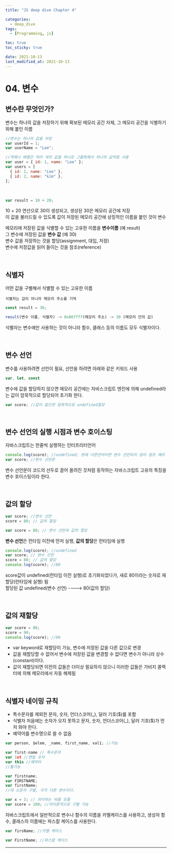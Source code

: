```yaml
---
title: "JS deep dive Chapter 4"

categories:
  - deep_dive
tags:
  - [Programming, js]

toc: true
toc_sticky: true

date: 2021-10-13
last_modified_at: 2021-10-13
---
```


# 04. 변수

## 변수란 무엇인가?

변수는 하나의 값을 저장하기 위해 확보된 메모리 공간 자체, 그 메모리 공간을 식별하기 위해 붙인 이름

```javascript
//변수는 하나의 값을 저장
var userId = 1;
var userName = "Lee";

//객체나 배열은 여러 개의 값을 하나로 그룹화해서 하나의 값처럼 사용
var user = { id: 1, name: "Lee" };
var users = [
  { id: 1, name: "Lee" },
  { id: 2, name: "kim" },
];
```

<br />

```javascript
var result = 10 + 20;
```

10 + 20 연산으로 30이 생성되고, 생성된 30은 메모리 공간에 저장 <br />
이 값을 불러드릴 수 있도록 값이 저장된 메모리 공간에 상징적인 이름을 붙인 것이 변수

메모리에 저장된 값을 식별할 수 있는 고유한 이름을 **변수이름** (예 result) <br />
그 변수에 저장된 값을 **변수 값** (예 30) <br />
변수 값을 저장하는 것을 할당(assignment, 대입, 저장) <br />
변수에 저장값을 읽어 들이는 것을 참조(reference)

<br />

## 식별자

어떤 값을 구별해서 식별할 수 있는 고유한 이름 <br />

```
식별자는 값이 아니라 메모리 주소를 기억
```

```javascript
const result = 30;

result(변수 이름, 식별자) -> 0x06ffff(메모리 주소) -> 30 (메모리 안의 값)
```

식별자는 변수에만 사용하는 것이 아니라 함수, 클래스 등의 이름도 모두 식별자이다.

<br />

## 변수 선언

변수를 사용하려면 선언이 필요, 선언을 하려면 아래와 같은 키워드 사용

```javascript
var, let, const
```

변수에 값을 할당하지 않으면 메모리 공간에는 자바스크립트 엔진에 의해 undefined라는 값이 암묵적으로 할당되어 초기화 한다.

```javascript
var score; //값이 없으면 암묵적으로 undefined할당
```

<br />

## 변수 선언의 실행 시점과 변수 호이스팅

자바스크립트는 한줄씩 실행하는 인터프리터언어

```javascript
console.log(score); //undefined; 원래 다른언어이면 변수 선언되지 않아 참조 에러 발생
var score; //변수 선언문
```

변수 선언문이 코드의 선두로 끌어 올려진 것처럼 동작하는 자바스크립트 고유의 특징을 변수 호이스팅이라 한다.

<br />

## 값의 할당

```javascript
var score; //변수 선언
score = 80; // 값의 할당
```

```javascript
var score = 80; // 변수 선언과 값의 할당
```

**변수 선언**은 런타임 이전에 먼저 실행, **값의 할당**은 런타임에 실행

```javascript
console.log(score); //undefined
var score; // 변수 선언
score = 80; // 값의 할당
console.log(score); //80
```

score값이 undefined(런타임 이전 실행)로 초기화되었다가, 새로 80이라는 숫자로 재할당(런타임에 실행) 됨<br />
할당된 값 undefined(변수 선언) ----> 80(값의 할당)

<br />

## 값의 재할당

```javascript
var score = 80;
score = 90;
console.log(score); //90
```

- var keyword로 재할당이 가능, 변수에 저장된 값을 다른 값으로 변경 <br />
- 값을 재할당할 수 없어서 변수에 저장된 값을 변경할 수 없다면 변수가 아니라 상수(constant)이다.
- 값이 재할당되면 이전의 값들은 더이상 필요하지 않으니 이러한 값들은 가비지 콜렉터에 의해 메모리에서 자동 해제됨

<br />

## 식별자 네이밍 규칙

- 특수문자를 제외한 문자, 숫자, 언더스코어(\_), 달러 기호($)를 포함
- 식별자 처음에는 숫자가 오지 못하고 문자, 숫자, 언더스코어(\_), 달러 기호($)가 먼저 와야 한다.
- 예약어를 변수명으로 쓸 수 없음

```javascript
var person, $elem, _name, first_name, val1; //가능
```

```javascript
var first-name // 특수문자
var 1st //맨앞 숫자
var this //예약어
//불가능
```

```javascript
var firstname;
var FIRSTNAME;
var firstName;
//대 소문자 구별, 각각 다른 변수이다.
```

```javascript
var x = 3; // 의미하는 바를 모름
var score = 100; //의미론적으로 구별 가능
```

자바스크립트에서 일반적으로 변수나 함수의 이름을 카멜케이스를 사용하고, 생성자 함수, 클래스의 이름에는 파스칼 케이스를 사용한다.

```javascript
var firsName; //카멜 케이스

var FirstName; //파스칼 케이스
```

---
